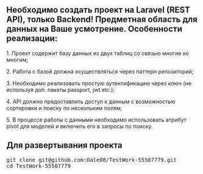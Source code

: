 <h2>Необходимо создать проект на Laravel (REST API), только Backend! Предметная область для данных на Ваше усмотрение. Особенности реализации:</h2>

<p>
1. Проект содержит базу данных из двух таблиц со связью многие ко многим;
</p>
<p>
2. Работа с базой должна осуществляться через паттерн репозиторий;
</p>
<p>
3. Необходимо реализовать простую аутентификацию через ключ (не используя доп. пакеты passport, jwt etc.);
</p>
<p>
4. API должно предоставлять доступ к данным с возможностью сортировки и поиску по нескольким полям;
</p>
<p>
5. В процессе работы с данными необходимо использовать атрибут pivot для моделей и включить его в запросы по поиску.
</p>

<h2>Для развертывания проекта</h2>

<pre>
git clone git@github.com:Dale08/TestWork-55507779.git
cd TestWork-55507779
</pre>

